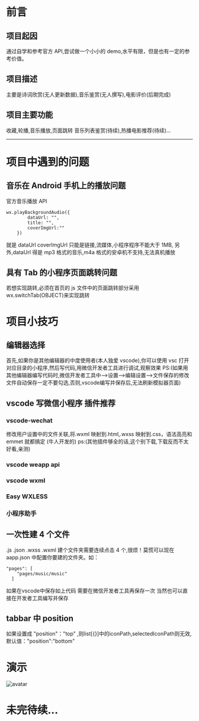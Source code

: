 # 前言

## 项目起因

通过自学和参考官方 API,尝试做一个小小的 demo,水平有限，但是也有一定的参考价值。

## 项目描述

主要是诗词欣赏(无人更新数据),音乐鉴赏(无人撰写),电影评价(后期完成)

## 项目主要功能

收藏,轮播,音乐播放,页面跳转 音乐列表鉴赏(待续),热播电影推荐(待续)...

---

# 项目中遇到的问题

## 音乐在 Android 手机上的播放问题

官方音乐播放 API

```
wx.playBackgroundAudio({
		dataUrl: "",
		title: "",
		coverImgUrl:""
	})
```

就是 dataUrl coverImgUrl 只能是链接,流媒体,小程序程序不能大于 1MB,
另外,dataUrl 得是 mp3 格式的音乐,m4a 格式的安卓机不支持,无法真机播放

## 具有 Tab 的小程序页面跳转问题

若想实现跳转,必须在首页的 js 文件中的页面跳转部分采用 wx.switchTab(OBJECT)来实现跳转

# 项目小技巧

## 编辑器选择
首先,如果你是其他编辑器的中度使用者(本人独爱 vscode),你可以使用 vsc 打开对应目录的小程序,然后写代码,用微信开发者工具进行调试,观察效果 PS:(如果用其他编辑器编写代码时,微信开发者工具中-->设置-->编辑设置-->文件保存的修改文件自动保存一定不要勾选,否则,vscode编写并保存后,无法刷新模拟器页面)

## vscode 写微信小程序 插件推荐

### vscode-wechat 
修改用户设置中的文件关联,将.wxml 映射到.html,.wxss 映射到.css，语法高亮和 emmet 就都搞定 (牛人开发的) ps:(其他插件够全的话,这个别下载,下载反而不太好看,亲测)

### vscode weapp api

### vscode wxml

### Easy WXLESS

### 小程序助手

## 一次性建 4 个文件

.js .json .wxss .wxml 建个文件夹需要连续点击 4 个,很烦！莫慌可以现在 aapp.json 中配置你要建的文件夹。如：

```
"pages": [
    "pages/music/music"
  ]
```
如果在vscode中保存如上代码 需要在微信开发者工具再保存一次 当然也可以直接在开发者工具编写并保存

## tabbar 中 position
如果设置成 "position"："top" ,则list[{}]中的iconPath,selectedIconPath则无效,默认值："position":"bottom"

# 演示
![avatar](https://github.com/wangyuan3181/wxApp/blob/master/wxApp1%E5%BC%80%E5%8F%91%E7%89%88/images/show/show.gif)

# 未完待续...